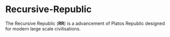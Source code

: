 # Recursive-Republic

The Recursive Republic (**RR**) is a advancement of Platos Republic designed for modern large scale civilisations.

